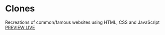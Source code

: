 # Clones
Recreations of common/famous websites using HTML, CSS and JavaScript
<a href="https://maele.github.io/Clones-starbucks/">PREVIEW LIVE</a>

